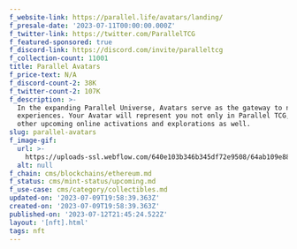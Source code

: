 ```yaml
---
f_website-link: https://parallel.life/avatars/landing/
f_presale-date: '2023-07-11T00:00:00.000Z'
f_twitter-link: https://twitter.com/ParallelTCG
f_featured-sponsored: true
f_discord-link: https://discord.com/invite/paralleltcg
f_collection-count: 11001
title: Parallel Avatars
f_price-text: N/A
f_discord-count-2: 38K
f_twitter-count-2: 107K
f_description: >-
  In the expanding Parallel Universe, Avatars serve as the gateway to new
  experiences. Your Avatar will represent you not only in Parallel TCG, but in
  other upcoming online activations and explorations as well.
slug: parallel-avatars
f_image-gif:
  url: >-
    https://uploads-ssl.webflow.com/640e103b346b345df72e9508/64ab109e88164330c45dedb2_ezgif.com-resize%20(12).gif
  alt: null
f_chain: cms/blockchains/ethereum.md
f_status: cms/mint-status/upcoming.md
f_use-case: cms/category/collectibles.md
updated-on: '2023-07-09T19:58:39.363Z'
created-on: '2023-07-09T19:58:39.363Z'
published-on: '2023-07-12T21:45:24.522Z'
layout: '[nft].html'
tags: nft
---
```



